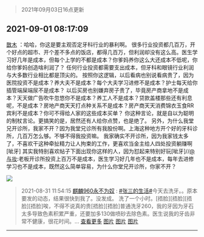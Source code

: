 > 2021年09月03日16点更新
<link rel="stylesheet" href="https://cdn.jsdelivr.net/gh/taotie6/sampleJSON@main/css/photo_show.css">


 ## 2021-09-01 08:17:09 

 [㪚木](https://www.coolapk.com/feed/29679510?shareKey=YmI4NzcyYTJiZTg2NjEzMWRjMDE~) ：哈哈，你这是要主观否定牙科行业的暴利啊。
很多行业投资都几百万，开个好点的超市、开个差不多点的饭店，都得几百万，但利润却没有这么高。医生学习好几年是成本，但每个上学的不都是成本？你爹妈养你这么大还成本不低呢，你给你爹妈创造啥利润了？
任何行业投资都需要支出成本<!--break-->，但牙科和眼镜行业利润与大多数行业相比都是顶尖的。
按照你这逻辑，以后看病也别说看病贵了，因为医院投资不是成本？养大夫不是成本？每个大夫学习进修不是成本？护士每天给你插管端屎端尿不是成本？
以后买房也别嫌弃房子贵了，毕竟房产商拿地不是成本？天天做广告吹牛忽悠你不是成本？养工人不是成本？贷款盖楼那些还有利息呢，不是成本？房地产商天天打点种关系不是成本？房产商天天消费锦衣玉食RR宾利不是成本？你可不得给人家的这些成本买单？
你这种言论，就是自以为聪明的制杖言论。更搞笑的是，居然还有人给你点赞，也是绝了。
另外，为什么我堂兄开诊所，我家不开？因为我堂兄诊所有我股份啊。上海这种地方开个好的牙科诊所，几百万怎么够。不够不得我投资嘛。
我家确实不开诊所，因为我家钱太多了，不喜欢干这种牵扯精力让人拘束的工作，更喜欢当金主给人四处投资躺赚啊[呲牙]
其实我特别喜欢帖子下面出现你这样的人，因为怼起来特别好玩[呲牙]//<a class="feed-link-uname" href="/u/与妆">@与妆</a>:老板开诊所投资上百万不是成本，医生学习好几年也不是成本，每年去进修学习也不是成本，既然这么简单容易，为什么你堂兄开诊所，你家不开？ 

<div class="album">
<img class="img-item" src="http://image.coolapk.com/feed/2020/0606/14/1081091_39c516f3_5623_1393@320x180.gif" />
</div>

> 2021-08-31 11:54:15 
> [麒麟960永不为奴](https://www.coolapk.com/feed/29659856?shareKey=Njk5NjhhMzdmNDgyNjEzMWRjMDE~) : <a class="feed-link-tag" href="/t/张三的生活?type=0">#张三的生活#</a>今天去洗牙。。原本要发的动态，结果很快到我了。没发成。  洗了一个小时。[捂脸][捂脸][捂脸][捂脸]唉，不得不说真的贵[捂脸][捂脸]普通洗牙260，我的牙因为牙石太多导致色素积累严重，还要加多130做喷砂去除色素。医生说我的牙齿非常不健康，很花时间。... <a href="">查看更多</a> 
[图片](http://image.coolapk.com/feed/2021/0831/11/3917460_ff2e1a70_2042_5837@2490x3328.jpeg)
[图片](http://image.coolapk.com/feed/2021/0831/11/3917460_3d2046b1_2042_5839@2490x3328.jpeg)
[图片](http://image.coolapk.com/feed/2021/0831/11/3917460_9b166185_2042_5841@2490x3328.jpeg)

 ------- 

